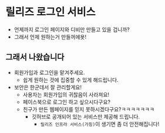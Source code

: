 # 릴리즈 로그인 서비스
- 언제까지 로그인 페이지와 디비만 만들고 있을 겁니까?
- 그래서 언제 원하는거 만들꺼에욧!

## 그래서 나왔습니다
- 회원가입과 로그인을 맡겨주세요.
	- 쉽게 원하는 것에 집중할 수 있게 해드립니다.
- 보안은 한군데서 잘 관리할게요!
	- 사용자는 회원가입의 귀찮음이 사라져요!
	- 페이스북으로 로그인 하고 싶으시다구요?
	- 친구가 만든 웹페이지를 믿지 못하시겠다구요?ㅋㅋㅋㅋㅋㅋㅋ
		- 깃허브로 공개되어 있는 서비스만 제공해 드립니다.
			- `릴리즈 인프라 서비스(가칭)`이 생기면 좀 더 안전해집니다!